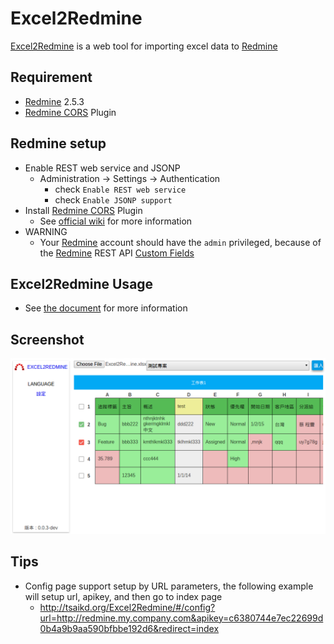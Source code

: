 Excel2Redmine
=============

[Excel2Redmine]: http://tsaikd.org/Excel2Redmine/
[Redmine]: http://www.redmine.org/
[Redmine CORS]: http://www.redmine.org/plugins/redmine_cors

[Excel2Redmine][] is a web tool for importing excel data to [Redmine][]

## Requirement

* [Redmine][] 2.5.3
* [Redmine CORS][] Plugin

## Redmine setup

* Enable REST web service and JSONP
	* Administration -> Settings -> Authentication
		* check `Enable REST web service`
		* check `Enable JSONP support`
* Install [Redmine CORS][] Plugin
	* See [official wiki](http://www.redmine.org/projects/redmine/wiki/Plugins) for more information
* WARNING
	* Your [Redmine][] account should have the `admin` privileged, because of the [Redmine][] REST API [Custom Fields](http://www.redmine.org/projects/redmine/wiki/Rest_CustomFields)

## Excel2Redmine Usage

* See [the document](doc/userguide.md) for more information

## Screenshot

![](doc/screenshot.png)

## Tips

* Config page support setup by URL parameters, the following example will setup url, apikey, and then go to index page
	* http://tsaikd.org/Excel2Redmine/#/config?url=http://redmine.my.company.com&apikey=c6380744e7ec22699d0b4a9b9aa590bfbbe192d6&redirect=index
